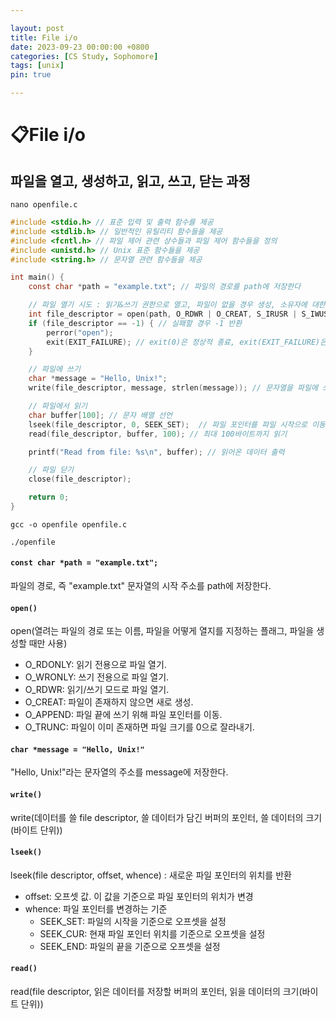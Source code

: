 ```yaml
---

layout: post
title: File i/o
date: 2023-09-23 00:00:00 +0800
categories: [CS Study, Sophomore]
tags: [unix]
pin: true

---
```



&#128203;File i/o
=================

파일을 열고, 생성하고, 읽고, 쓰고, 닫는 과정
---------------------------

`nano openfile.c`

```c
#include <stdio.h> // 표준 입력 및 출력 함수를 제공
#include <stdlib.h> // 일반적인 유틸리티 함수들을 제공
#include <fcntl.h> // 파일 제어 관련 상수들과 파일 제어 함수들을 정의
#include <unistd.h> // Unix 표준 함수들을 제공
#include <string.h> // 문자열 관련 함수들을 제공

int main() {
    const char *path = "example.txt"; // 파일의 경로를 path에 저장한다

    // 파일 열기 시도 : 읽기&쓰기 권한으로 열고, 파일이 없을 경우 생성, 소유자에 대한 읽기&쓰기 권한 설정
    int file_descriptor = open(path, O_RDWR | O_CREAT, S_IRUSR | S_IWUSR); 
    if (file_descriptor == -1) { // 실패할 경우 -1 반환
        perror("open");
        exit(EXIT_FAILURE); // exit(0)은 정상적 종료, exit(EXIT_FAILURE)은 오류로 종료
    }

    // 파일에 쓰기
    char *message = "Hello, Unix!";
    write(file_descriptor, message, strlen(message)); // 문자열을 파일에 쓰기

    // 파일에서 읽기
    char buffer[100]; // 문자 배열 선언
    lseek(file_descriptor, 0, SEEK_SET);  // 파일 포인터를 파일 시작으로 이동
    read(file_descriptor, buffer, 100); // 최대 100바이트까지 읽기

    printf("Read from file: %s\n", buffer); // 읽어온 데이터 출력

    // 파일 닫기
    close(file_descriptor);

    return 0;
}
```  

`gcc -o openfile openfile.c`

`./openfile`

#### `const char *path = "example.txt";`  
파일의 경로, 즉 "example.txt" 문자열의 시작 주소를 path에 저장한다.

#### `open()`  
open(열려는 파일의 경로 또는 이름, 파일을 어떻게 열지를 지정하는 플래그, 파일을 생성할 때만 사용)  
* O_RDONLY: 읽기 전용으로 파일 열기.
* O_WRONLY: 쓰기 전용으로 파일 열기.
* O_RDWR: 읽기/쓰기 모드로 파일 열기.
* O_CREAT: 파일이 존재하지 않으면 새로 생성.
* O_APPEND: 파일 끝에 쓰기 위해 파일 포인터를 이동.
* O_TRUNC: 파일이 이미 존재하면 파일 크기를 0으로 잘라내기.

#### `char *message = "Hello, Unix!"`  
"Hello, Unix!"라는 문자열의 주소를 message에 저장한다.

#### `write()`  
write(데이터를 쓸 file descriptor, 쓸 데이터가 담긴 버퍼의 포인터, 쓸 데이터의 크기 (바이트 단위))

#### `lseek()`  
lseek(file descriptor, offset, whence) : 새로운 파일 포인터의 위치를 반환
* offset: 오프셋 값. 이 값을 기준으로 파일 포인터의 위치가 변경
* whence: 파일 포인터를 변경하는 기준
    * SEEK_SET: 파일의 시작을 기준으로 오프셋을 설정
    * SEEK_CUR: 현재 파일 포인터 위치를 기준으로 오프셋을 설정
    * SEEK_END: 파일의 끝을 기준으로 오프셋을 설정

#### `read()`  
read(file descriptor, 읽은 데이터를 저장할 버퍼의 포인터, 읽을 데이터의 크기(바이트 단위))  




